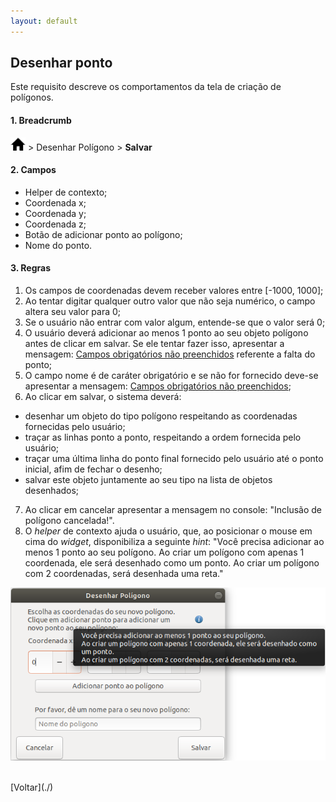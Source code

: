 ```yaml
---
layout: default
---
```


## Desenhar ponto

Este requisito descreve os comportamentos da tela de criação de polígonos.


#### 1. Breadcrumb
![Home](./img/icone-home.png) > Desenhar Polígono > **Salvar**

#### 2. Campos
- Helper de contexto;
- Coordenada x;
- Coordenada y;
- Coordenada z;
- Botão de adicionar ponto ao polígono;
- Nome do ponto.

#### 3. Regras
1. Os campos de coordenadas devem receber valores entre [-1000, 1000];
2. Ao tentar digitar qualquer outro valor que não seja numérico, o campo altera seu valor para 0;
3. Se o usuário não entrar com valor algum, entende-se que o valor será 0;
4. O usuário deverá adicionar ao menos 1 ponto ao seu objeto polígono antes de clicar em salvar. Se ele tentar fazer isso, apresentar a mensagem: [Campos obrigatórios não preenchidos](./mensagens/campo-obg-n-preenc) referente a falta do ponto;
5. O campo nome é de caráter obrigatório e se não for fornecido deve-se apresentar a mensagem: [Campos obrigatórios não preenchidos](./mensagens/campo-obg-n-preenc);
6. Ao clicar em salvar, o sistema deverá:
- desenhar um objeto do tipo polígono respeitando as coordenadas fornecidas pelo usuário;
- traçar as linhas ponto a ponto, respeitando a ordem fornecida pelo usuário;
- traçar uma última linha do ponto final fornecido pelo usuário até o ponto inicial, afim de fechar o desenho;
- salvar este objeto juntamente ao seu tipo na lista de objetos desenhados;
7. Ao clicar em cancelar apresentar a mensagem no console: "Inclusão de polígono cancelada!".
8. O _helper_ de contexto ajuda o usuário, que, ao posicionar o mouse em cima do _widget_, disponibiliza a seguinte _hint_: "Você precisa adicionar ao menos 1 ponto ao seu polígono. Ao criar um polígono com apenas 1 coordenada, ele será desenhado como um ponto. Ao criar um polígono com 2 coordenadas, será desenhada uma reta."

![Helper Contexto](./img/helper-contexto.png)

<br>
[Voltar](./)
